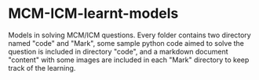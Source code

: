 # MCM-ICM-learnt-models
Models in solving MCM/ICM questions.
Every folder contains two directory named "code" and "Mark", some sample python code aimed to solve the question is included in directory "code", and a markdown document "content" with some images are included in each "Mark" directory to keep track of the learning.

